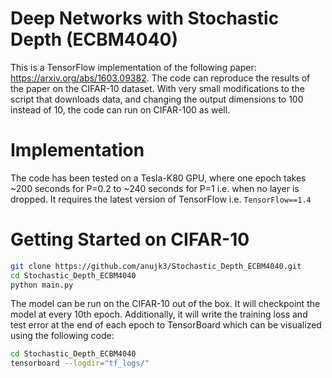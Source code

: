 # Deep Networks with Stochastic Depth (ECBM4040)
This is a TensorFlow implementation of the following paper: https://arxiv.org/abs/1603.09382.
The code can reproduce the results of the paper on the CIFAR-10 dataset. With very small modifications to the script that downloads data, and changing the output dimensions to 100 instead of 10, the code can run on CIFAR-100 as well.

# Implementation
The code has been tested on a Tesla-K80 GPU, where one epoch takes ~200 seconds for P=0.2 to ~240 seconds for P=1 i.e. when no layer is dropped. It requires the latest version of TensorFlow i.e. `TensorFlow==1.4`

# Getting Started on CIFAR-10
```bash
git clone https://github.com/anujk3/Stochastic_Depth_ECBM4040.git
cd Stochastic_Depth_ECBM4040
python main.py
```
The model can be run on the CIFAR-10 out of the box. It will checkpoint the model at every 10th epoch. Additionally, it will write the training loss and test error at the end of each epoch to TensorBoard which can be visualized using the following code:
```bash
cd Stochastic_Depth_ECBM4040
tensorboard --logdir="tf_logs/"
```
